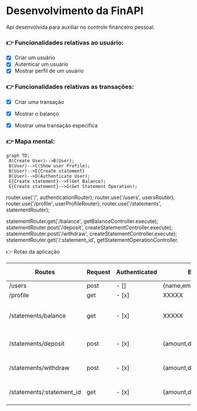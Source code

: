 # **Desenvolvimento da FinAPI**

Api desenvolvida para auxiliar no controle financeiro pessoal.

### :point_right: Funcionalidades relativas ao usuário:

- [x] Criar um usuário
- [x] Autenticar um usuário
- [x] Mostrar perfil de um usuário

### :point_right: Funcionalidades relativas as transações:

- [x] Criar uma transação
- [x] Mostrar o balanço
- [x] Mostrar uma transação específica


### :point_right: Mapa mental:

   ```mermaid
   graph TD;
    A(Create User)-->B(User);
    B(User)-->C(Show user Profile);
    B(User)-->E{Create statement}
    B(User)-->D(Authenticate User);
    E{Create statement}-->F(Get Balance);
    E{Create statement}-->G(Get Statement Operation);
  ```
router.use('/', authenticationRouter);
router.use('/users', usersRouter);
router.use('/profile', userProfileRouter);
router.use('/statements', statementRouter);

statementRouter.get('/balance', getBalanceController.execute);
statementRouter.post('/deposit', createStatementController.execute);
statementRouter.post('/withdraw', createStatementController.execute);
statementRouter.get('/:statement_id', getStatementOperationController.


:point_right: Rotas da aplicação

| Routes   | Request |Authenticated | Body| Headers |Route params | Response
|---------|-------------|-------------|-------------|-------------|-------------|-------------|
| /users       | post | - []       | {name,email,password}        | XXXXX | XXXXX| 201
| /profile       | get  | - [x]     | XXXXX       | JWT | XXXXX| User profile
| /statements/balance       | get  | - [x]     | XXXXX       | JWT | XXXXX| All Statements and total balance
| /statements/deposit       | post  | - [x]     | {amount,description}       | JWT | XXXXX| Deposit informations and 201
| /statements/withdraw       | post  | - [x]     | {amount,description}       | JWT | XXXXX| Withdraw informations and 201
| /statements/:statement_id       | get  | - [x]     | {amount,description}       | JWT | statement_id | Withdraw informations and 201






